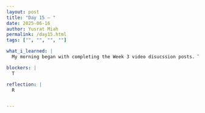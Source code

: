 ```yaml
---
layout: post
title: "Day 15 – "
date: 2025-06-16
author: Yusrat Miah
permalink: /day15.html
tags: ["", "", "", ""]

what_i_learned: |
  My morning began with completing the Week 3 video disucssion posts. Through this activity, I learned about topics related to natural language processing (NLP) and using publically available data to implement into AI/ML processes. 

blockers: |
  T

reflection: |
  R


---
```

